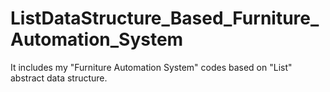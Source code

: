 # ListDataStructure_Based_Furniture_Automation_System
It includes my "Furniture Automation System" codes based on "List" abstract data structure.
